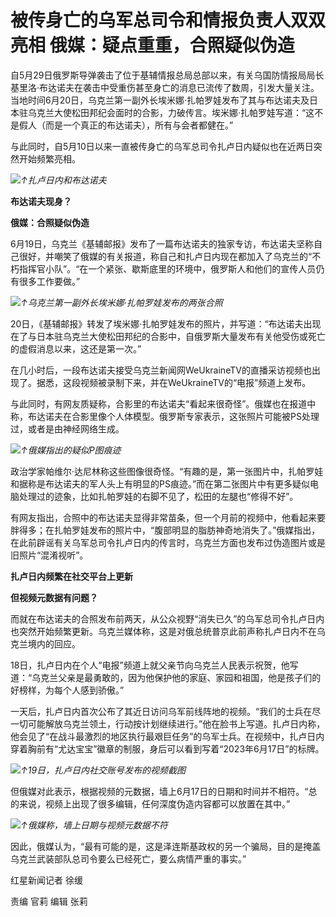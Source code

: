 

# 被传身亡的乌军总司令和情报负责人双双亮相 俄媒：疑点重重，合照疑似伪造

自5月29日俄罗斯导弹袭击了位于基辅情报总局总部以来，有关乌国防情报局局长基里洛·布达诺夫在袭击中受重伤甚至身亡的消息已流传了数周，引发大量关注。当地时间6月20日，乌克兰第一副外长埃米娜·扎帕罗娃发布了其与布达诺夫及日本驻乌克兰大使松田邦纪会面时的合影，力破传言。埃米娜·扎帕罗娃写道：“这不是假人（而是一个真正的布达诺夫），所有与会者都健在。”

与此同时，自5月10日以来一直被传身亡的乌军总司令扎卢日内疑似也在近两日突然开始频繁亮相。

![](https://inews.gtimg.com/om_bt/OeQd8kL8T1cqXZERSeJVCpTixZQiqOhXZb59iCzZ_kV0cAA/1000)_↑扎卢日内和布达诺夫_

**布达诺夫现身？**

**俄媒：合照疑似伪造**

6月19日，乌克兰《基辅邮报》发布了一篇布达诺夫的独家专访，布达诺夫坚称自己很好，并嘲笑了俄媒的有关报道，称自己和扎卢日内现在都加入了乌克兰的“不朽指挥官小队”。“在一个紧张、歇斯底里的环境中，俄罗斯人和他们的宣传人员仍有很多工作要做。”

![](https://inews.gtimg.com/om_bt/OuR2_mmkWzXAUj2j5JKRllV42YvWIEOFFWRyg7lqwU_hcAA/1000)_↑乌克兰第一副外长埃米娜·扎帕罗娃发布的两张合照_

20日，《基辅邮报》转发了埃米娜·扎帕罗娃发布的照片，并写道：“布达诺夫出现在了与日本驻乌克兰大使松田邦纪的合影中，自俄罗斯大量发布有关他受伤或死亡的虚假消息以来，这还是第一次。”

在几小时后，一段布达诺夫接受乌克兰新闻网WeUkraineTV的直播采访视频也出现了。据悉，这段视频被录制下来，并在WeUkraineTV的“电报”频道上发布。

与此同时，有网友质疑称，合影里的布达诺夫“看起来很奇怪”。俄媒也在报道中称，布达诺夫在合影里像个人体模型。俄罗斯专家表示，这张照片可能被PS处理过，或者是由神经网络生成。

![](https://inews.gtimg.com/om_bt/OezIdFRQbIu77x8U-r7A3U_vPl12n09NdHXeB3wUxbQy4AA/1000)_↑俄媒指出的疑似P图痕迹_

政治学家帕维尔·达尼林称这些图像很奇怪。“有趣的是，第一张图片中，扎帕罗娃和据称是布达诺夫的军人头上有明显的PS痕迹。”而在第二张图片中有更多疑似电脑处理过的迹象，比如扎帕罗娃的右脚不见了，松田的左腿也“修得不好”。

有网友指出，合照中的布达诺夫显得非常苗条，但一个月前的视频中，他看起来要胖得多；在扎帕罗娃发布的照片中，“腹部明显的脂肪神奇地消失了。”俄媒指出，在此前辟谣有关乌军总司令扎卢日内的传言时，乌克兰方面也发布过伪造图片或是旧照片“混淆视听”。

**扎卢日内频繁在社交平台上更新**

**但视频元数据有问题？**

而就在布达诺夫的合照发布前两天，从公众视野“消失已久”的乌军总司令扎卢日内也突然开始频繁更新。乌克兰媒体称，这是对俄总统普京此前声称扎卢日内不在乌克兰境内的回应。

18日，扎卢日内在个人“电报”频道上就父亲节向乌克兰人民表示祝贺，他写道：“乌克兰父亲是最勇敢的，因为他保护他的家庭、家园和祖国，他是孩子们的好榜样，为每个人感到骄傲。”

一天后，扎卢日内首次公布了其近日访问乌军前线阵地的视频。“我们的士兵在尽一切可能解放乌克兰领土，行动按计划继续进行。”他在脸书上写道。扎卢日内称，他会见了“在战斗最激烈的地区执行最艰巨任务”的乌军士兵。在视频中，扎卢日内穿着胸前有“尤达宝宝”徽章的制服，身后可以看到写着“2023年6月17日”的标牌。

![](https://inews.gtimg.com/om_bt/O6AxW3X8FrHtz3KTwYSfth4rOk-kAt8dRiIMOT_gj6X7cAA/1000)_↑19日，扎卢日内社交账号发布的视频截图_

但俄媒对此表示，根据视频的元数据，墙上6月17日的日期和时间并不相符。“总的来说，视频上出现了很多编辑，任何深度伪造内容都可以放置在其中。”

![](https://inews.gtimg.com/om_bt/OO2X_g-W25L1etDmZRtBvlt35uynQGG7EjUTrdXWtvp-sAA/1000)_↑俄媒称，墙上日期与视频元数据不符_

因此，俄媒认为，“最有可能的是，这是泽连斯基政权的另一个骗局，目的是掩盖乌克兰武装部队总司令要么已经死亡，要么病情严重的事实。”

红星新闻记者 徐缓

责编 官莉 编辑 张莉

